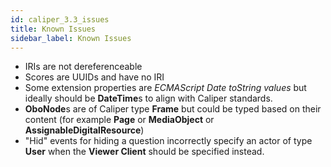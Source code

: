 ```yaml
---
id: caliper_3.3_issues
title: Known Issues
sidebar_label: Known Issues
---
```


* IRIs are not dereferenceable
* Scores are UUIDs and have no IRI
* Some extension properties are _ECMAScript Date toString values_ but ideally should be **DateTime**s to align with Caliper standards.
* **OboNode**s are of Caliper type **Frame** but could be typed based on their content (for example **Page** or **MediaObject** or **AssignableDigitalResource**)
* "Hid" events for hiding a question incorrectly specify an actor of type **User** when the **Viewer Client** should be specified instead.
